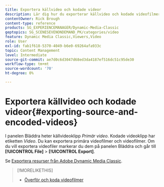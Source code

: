 ```yaml
---
title: Exportera källvideo och kodade videor
description: Lär dig hur du exporterar källvideo och kodade videofilmer i Adobe Dynamic Media Classic.
contentOwner: Rick Brough
content-type: reference
products: SG_EXPERIENCEMANAGER/Dynamic-Media-Classic
geptopics: SG_SCENESEVENONDEMAND_PK/categories/video
feature: Dynamic Media Classic,Viewers,Video
role: User
exl-id: fab1f618-5370-4049-b6e0-69264afa933c
topic: Content Management
level: Intermediate
source-git-commit: ae7d0c6d3047d68ed3da4187ef516dc51c95de30
workflow-type: tm+mt
source-wordcount: '70'
ht-degree: 0%

---
```


# Exportera källvideo och kodade videor{#exporting-source-and-encoded-videos}

I panelen Bläddra heter källvideoklipp *Primär video*. Kodade videoklipp har etiketten *Video*. Du kan exportera primära videofilmer och videofilmer. Om du vill exportera videofiler markerar du dem på panelen Bläddra och går till **[!UICONTROL File]** > **[!UICONTROL Export]**.

Se [Exportera resurser från Adobe Dynamic Media Classic](exporting-assets-from-dmc.md#exporting-assets-from-dmc).

>[!MORELIKETHIS]
>
>* [Överför och koda videofilmer](uploading-encoding-videos.md#uploading_and_encoding_videos)
